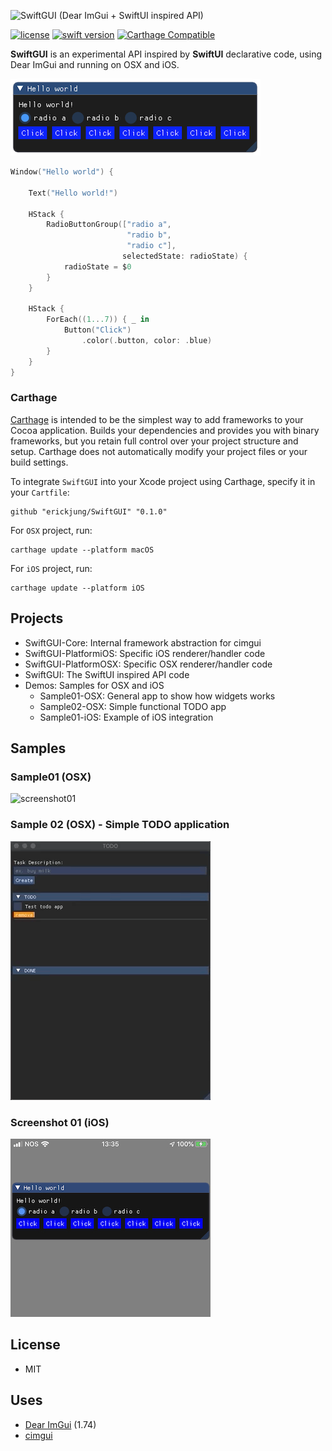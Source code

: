 ![SwiftGUI (Dear ImGui + SwiftUI inspired API)](https://raw.githubusercontent.com/erickjung/SwiftGUI/master/swiftgui.png)

[![license](https://img.shields.io/badge/license-MIT-brightgreen.svg)](LICENSE)
[![swift version](https://img.shields.io/badge/swift-5.0+-brightgreen.svg)](https://swift.org/download)
[![Carthage Compatible](https://img.shields.io/badge/Carthage-compatible-4BC51D.svg?style=flat)](https://github.com/Carthage/Carthage)

<b>SwiftGUI</b> is an experimental API inspired by <b>SwiftUI</b> declarative code, using Dear ImGui and running on OSX and iOS.


![Hello world](Docs/hellow_world.png)

```swift
Window("Hello world") {

    Text("Hello world!")
    
    HStack {
        RadioButtonGroup(["radio a", 
                          "radio b", 
                          "radio c"],
                         selectedState: radioState) {
            radioState = $0
        }
    }
    
    HStack {
        ForEach((1...7)) { _ in
            Button("Click")
                .color(.button, color: .blue)
        }
    }
}
```

### Carthage

[Carthage](https://github.com/Carthage/Carthage) is intended to be the simplest way to add frameworks to your Cocoa application. Builds your dependencies and provides you with binary frameworks, but you retain full control over your project structure and setup. Carthage does not automatically modify your project files or your build settings.

To integrate `SwiftGUI` into your Xcode project using Carthage, specify it in your `Cartfile`:

```ogdl
github "erickjung/SwiftGUI" "0.1.0"
```

For `OSX` project, run:

```ogdl
carthage update --platform macOS
```

For `iOS` project, run:

```ogdl
carthage update --platform iOS
```

## Projects

* SwiftGUI-Core: Internal framework abstraction for cimgui
* SwiftGUI-PlatformiOS: Specific iOS renderer/handler code
* SwiftGUI-PlatformOSX: Specific OSX renderer/handler code
* SwiftGUI: The SwiftUI inspired API code
* Demos: Samples for OSX and iOS
    * Sample01-OSX: General app to show how widgets works
    * Sample02-OSX: Simple functional TODO app
    * Sample01-iOS: Example of iOS integration


## Samples

### Sample01 (OSX)

![screenshot01](Docs/sample01.gif)

### Sample 02 (OSX) - Simple TODO application

![screenshot02](Docs/sample02.gif)

### Screenshot 01 (iOS)
![screenshotios](Docs/screenshot_ios.jpg)

## License

 * MIT

## Uses 
* [Dear ImGui](https://github.com/ocornut/imgui) (1.74)
* [cimgui](https://github.com/cimgui/cimgui)

